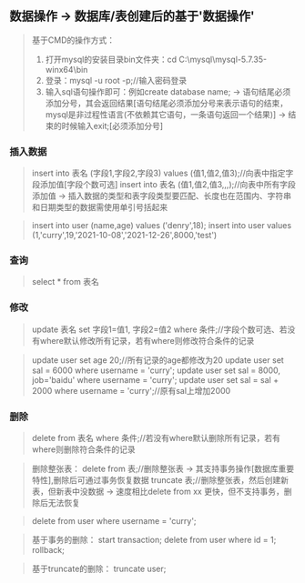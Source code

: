 ## 数据操作 -> 数据库/表创建后的基于'数据操作'
> 基于CMD的操作方式：
> 1. 打开mysql的安装目录bin文件夹：cd C:\mysql\mysql-5.7.35-winx64\bin
> 2. 登录：mysql -u root -p;//输入密码登录
> 3. 输入sql语句操作即可：例如create database name; -> 语句结尾必须添加分号，其会返回结果[语句结尾必须添加分号来表示语句的结束，mysql是非过程性语言(不依赖其它语句，一条语句返回一个结果)]
> -> 结束的时候输入exit;[必须添加分号]

### 插入数据
> insert into 表名 (字段1,字段2,字段3) values (值1,值2,值3);//向表中指定字段添加值[字段个数可选]
> insert into 表名 (值1,值2,值3,,,);//向表中所有字段添加值
> -> 插入数据的类型和表字段类型要匹配、长度也在范围内、字符串和日期类型的数据需使用单引号括起来

> insert into user (name,age) values ('denry',18);
> insert into user values (1,'curry',19,'2021-10-08','2021-12-26',8000,'test')
### 查询
> select * from 表名

### 修改
> update 表名 set 字段1=值1, 字段2=值2 where 条件;//字段个数可选、若没有where默认修改所有记录，若有where则修改符合条件的记录

> update user set age 20;//所有记录的age都修改为20
> update user set sal = 6000 where username = 'curry';
> update user set sal = 8000, job='baidu' where username = 'curry';
> update user set sal = sal + 2000 where username = 'curry';//原有sal上增加2000

### 删除
> delete from 表名 where 条件;//若没有where默认删除所有记录，若有where则删除符合条件的记录

> 删除整张表：
> delete from 表;//删除整张表 -> 其支持事务操作[数据库重要特性],删除后可通过事务恢复数据
> truncate 表;//删除整张表，然后创建新表，但新表中没数据 -> 速度相比delete from xx 更快，但不支持事务，删除后无法恢复

> delete from user where username = 'curry';

> 基于事务的删除：
> start transaction;
> delete from user where id = 1;
> rollback;

> 基于truncate的删除：
> truncate user;